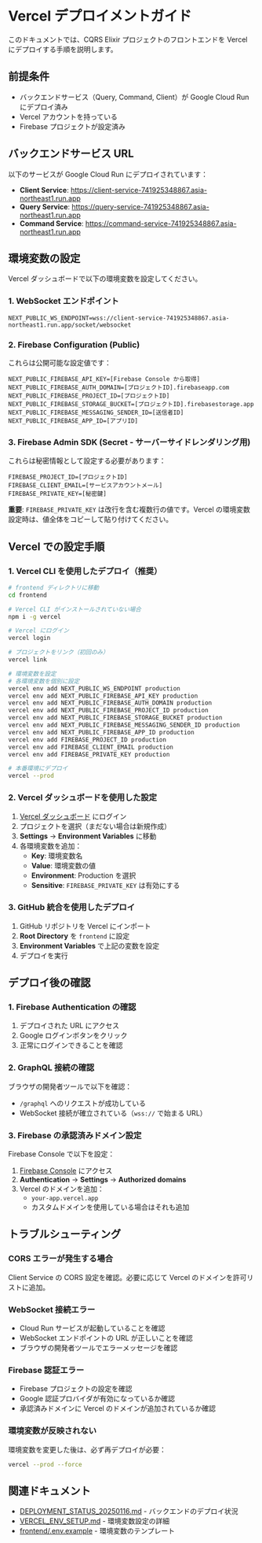 # Vercel デプロイメントガイド

このドキュメントでは、CQRS Elixir プロジェクトのフロントエンドを Vercel にデプロイする手順を説明します。

## 前提条件

- バックエンドサービス（Query, Command, Client）が Google Cloud Run にデプロイ済み
- Vercel アカウントを持っている
- Firebase プロジェクトが設定済み

## バックエンドサービス URL

以下のサービスが Google Cloud Run にデプロイされています：

- **Client Service**: https://client-service-741925348867.asia-northeast1.run.app
- **Query Service**: https://query-service-741925348867.asia-northeast1.run.app
- **Command Service**: https://command-service-741925348867.asia-northeast1.run.app

## 環境変数の設定

Vercel ダッシュボードで以下の環境変数を設定してください。

### 1. WebSocket エンドポイント

```
NEXT_PUBLIC_WS_ENDPOINT=wss://client-service-741925348867.asia-northeast1.run.app/socket/websocket
```

### 2. Firebase Configuration (Public)

これらは公開可能な設定値です：

```
NEXT_PUBLIC_FIREBASE_API_KEY=[Firebase Console から取得]
NEXT_PUBLIC_FIREBASE_AUTH_DOMAIN=[プロジェクトID].firebaseapp.com
NEXT_PUBLIC_FIREBASE_PROJECT_ID=[プロジェクトID]
NEXT_PUBLIC_FIREBASE_STORAGE_BUCKET=[プロジェクトID].firebasestorage.app
NEXT_PUBLIC_FIREBASE_MESSAGING_SENDER_ID=[送信者ID]
NEXT_PUBLIC_FIREBASE_APP_ID=[アプリID]
```

### 3. Firebase Admin SDK (Secret - サーバーサイドレンダリング用)

これらは秘密情報として設定する必要があります：

```
FIREBASE_PROJECT_ID=[プロジェクトID]
FIREBASE_CLIENT_EMAIL=[サービスアカウントメール]
FIREBASE_PRIVATE_KEY=[秘密鍵]
```

**重要**: `FIREBASE_PRIVATE_KEY` は改行を含む複数行の値です。Vercel の環境変数設定時は、値全体をコピーして貼り付けてください。

## Vercel での設定手順

### 1. Vercel CLI を使用したデプロイ（推奨）

```bash
# frontend ディレクトリに移動
cd frontend

# Vercel CLI がインストールされていない場合
npm i -g vercel

# Vercel にログイン
vercel login

# プロジェクトをリンク（初回のみ）
vercel link

# 環境変数を設定
# 各環境変数を個別に設定
vercel env add NEXT_PUBLIC_WS_ENDPOINT production
vercel env add NEXT_PUBLIC_FIREBASE_API_KEY production
vercel env add NEXT_PUBLIC_FIREBASE_AUTH_DOMAIN production
vercel env add NEXT_PUBLIC_FIREBASE_PROJECT_ID production
vercel env add NEXT_PUBLIC_FIREBASE_STORAGE_BUCKET production
vercel env add NEXT_PUBLIC_FIREBASE_MESSAGING_SENDER_ID production
vercel env add NEXT_PUBLIC_FIREBASE_APP_ID production
vercel env add FIREBASE_PROJECT_ID production
vercel env add FIREBASE_CLIENT_EMAIL production
vercel env add FIREBASE_PRIVATE_KEY production

# 本番環境にデプロイ
vercel --prod
```

### 2. Vercel ダッシュボードを使用した設定

1. [Vercel ダッシュボード](https://vercel.com/dashboard) にログイン
2. プロジェクトを選択（まだない場合は新規作成）
3. **Settings** → **Environment Variables** に移動
4. 各環境変数を追加：
   - **Key**: 環境変数名
   - **Value**: 環境変数の値
   - **Environment**: Production を選択
   - **Sensitive**: `FIREBASE_PRIVATE_KEY` は有効にする

### 3. GitHub 統合を使用したデプロイ

1. GitHub リポジトリを Vercel にインポート
2. **Root Directory** を `frontend` に設定
3. **Environment Variables** で上記の変数を設定
4. デプロイを実行

## デプロイ後の確認

### 1. Firebase Authentication の確認

1. デプロイされた URL にアクセス
2. Google ログインボタンをクリック
3. 正常にログインできることを確認

### 2. GraphQL 接続の確認

ブラウザの開発者ツールで以下を確認：

- `/graphql` へのリクエストが成功している
- WebSocket 接続が確立されている（`wss://` で始まる URL）

### 3. Firebase の承認済みドメイン設定

Firebase Console で以下を設定：

1. [Firebase Console](https://console.firebase.google.com) にアクセス
2. **Authentication** → **Settings** → **Authorized domains**
3. Vercel のドメインを追加：
   - `your-app.vercel.app`
   - カスタムドメインを使用している場合はそれも追加

## トラブルシューティング

### CORS エラーが発生する場合

Client Service の CORS 設定を確認。必要に応じて Vercel のドメインを許可リストに追加。

### WebSocket 接続エラー

- Cloud Run サービスが起動していることを確認
- WebSocket エンドポイントの URL が正しいことを確認
- ブラウザの開発者ツールでエラーメッセージを確認

### Firebase 認証エラー

- Firebase プロジェクトの設定を確認
- Google 認証プロバイダが有効になっているか確認
- 承認済みドメインに Vercel のドメインが追加されているか確認

### 環境変数が反映されない

環境変数を変更した後は、必ず再デプロイが必要：

```bash
vercel --prod --force
```

## 関連ドキュメント

- [DEPLOYMENT_STATUS_20250116.md](./DEPLOYMENT_STATUS_20250116.md) - バックエンドのデプロイ状況
- [VERCEL_ENV_SETUP.md](./VERCEL_ENV_SETUP.md) - 環境変数設定の詳細
- [frontend/.env.example](../frontend/.env.example) - 環境変数のテンプレート
